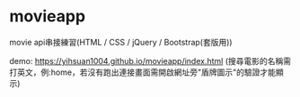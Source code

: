 # movieapp
movie api串接練習(HTML / CSS / jQuery / Bootstrap(套版用)) 


demo: https://yihsuan1004.github.io/movieapp/index.html
(搜尋電影的名稱需打英文，例:home，若沒有跑出連接畫面需開啟網址旁"盾牌圖示"的驗證才能顯示)
